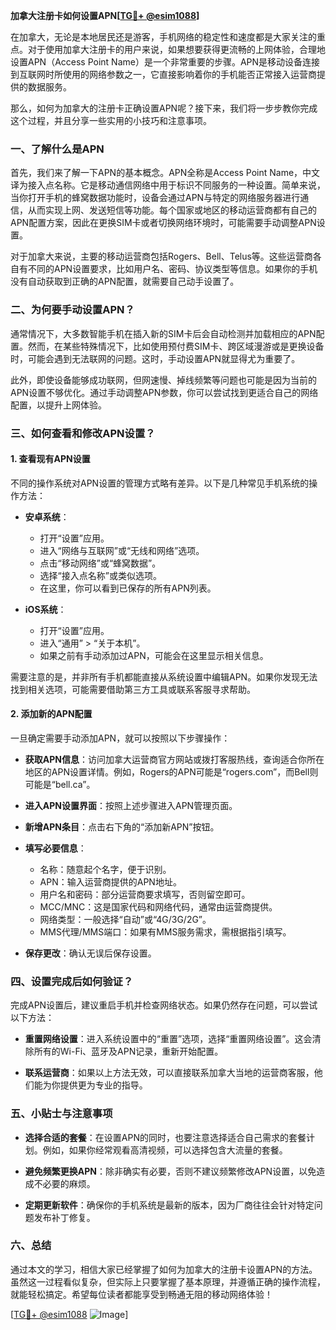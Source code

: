 **加拿大注册卡如何设置APN[[TG💪+ @esim1088](https://t.me/s/esim1088)]**

在加拿大，无论是本地居民还是游客，手机网络的稳定性和速度都是大家关注的重点。对于使用加拿大注册卡的用户来说，如果想要获得更流畅的上网体验，合理地设置APN（Access Point Name）是一个非常重要的步骤。APN是移动设备连接到互联网时所使用的网络参数之一，它直接影响着你的手机能否正常接入运营商提供的数据服务。

那么，如何为加拿大的注册卡正确设置APN呢？接下来，我们将一步步教你完成这个过程，并且分享一些实用的小技巧和注意事项。

### 一、了解什么是APN

首先，我们来了解一下APN的基本概念。APN全称是Access Point Name，中文译为接入点名称。它是移动通信网络中用于标识不同服务的一种设置。简单来说，当你打开手机的蜂窝数据功能时，设备会通过APN与特定的网络服务器进行通信，从而实现上网、发送短信等功能。每个国家或地区的移动运营商都有自己的APN配置方案，因此在更换SIM卡或者切换网络环境时，可能需要手动调整APN设置。

对于加拿大来说，主要的移动运营商包括Rogers、Bell、Telus等。这些运营商各自有不同的APN设置要求，比如用户名、密码、协议类型等信息。如果你的手机没有自动获取到正确的APN配置，就需要自己动手设置了。

### 二、为何要手动设置APN？

通常情况下，大多数智能手机在插入新的SIM卡后会自动检测并加载相应的APN配置。然而，在某些特殊情况下，比如使用预付费SIM卡、跨区域漫游或是更换设备时，可能会遇到无法联网的问题。这时，手动设置APN就显得尤为重要了。

此外，即使设备能够成功联网，但网速慢、掉线频繁等问题也可能是因为当前的APN设置不够优化。通过手动调整APN参数，你可以尝试找到更适合自己的网络配置，以提升上网体验。

### 三、如何查看和修改APN设置？

#### 1. 查看现有APN设置

不同的操作系统对APN设置的管理方式略有差异。以下是几种常见手机系统的操作方法：

- **安卓系统**：
  - 打开“设置”应用。
  - 进入“网络与互联网”或“无线和网络”选项。
  - 点击“移动网络”或“蜂窝数据”。
  - 选择“接入点名称”或类似选项。
  - 在这里，你可以看到已保存的所有APN列表。

- **iOS系统**：
  - 打开“设置”应用。
  - 进入“通用” > “关于本机”。
  - 如果之前有手动添加过APN，可能会在这里显示相关信息。

需要注意的是，并非所有手机都能直接从系统设置中编辑APN。如果你发现无法找到相关选项，可能需要借助第三方工具或联系客服寻求帮助。

#### 2. 添加新的APN配置

一旦确定需要手动添加APN，就可以按照以下步骤操作：

- **获取APN信息**：访问加拿大运营商官方网站或拨打客服热线，查询适合你所在地区的APN设置详情。例如，Rogers的APN可能是“rogers.com”，而Bell则可能是“bell.ca”。

- **进入APN设置界面**：按照上述步骤进入APN管理页面。

- **新增APN条目**：点击右下角的“添加新APN”按钮。

- **填写必要信息**：
  - 名称：随意起个名字，便于识别。
  - APN：输入运营商提供的APN地址。
  - 用户名和密码：部分运营商要求填写，否则留空即可。
  - MCC/MNC：这是国家代码和网络代码，通常由运营商提供。
  - 网络类型：一般选择“自动”或“4G/3G/2G”。
  - MMS代理/MMS端口：如果有MMS服务需求，需根据指引填写。

- **保存更改**：确认无误后保存设置。

### 四、设置完成后如何验证？

完成APN设置后，建议重启手机并检查网络状态。如果仍然存在问题，可以尝试以下方法：

- **重置网络设置**：进入系统设置中的“重置”选项，选择“重置网络设置”。这会清除所有的Wi-Fi、蓝牙及APN记录，重新开始配置。
  
- **联系运营商**：如果以上方法无效，可以直接联系加拿大当地的运营商客服，他们能为你提供更为专业的指导。

### 五、小贴士与注意事项

- **选择合适的套餐**：在设置APN的同时，也要注意选择适合自己需求的套餐计划。例如，如果你经常观看高清视频，可以选择包含大流量的套餐。

- **避免频繁更换APN**：除非确实有必要，否则不建议频繁修改APN设置，以免造成不必要的麻烦。

- **定期更新软件**：确保你的手机系统是最新的版本，因为厂商往往会针对特定问题发布补丁修复。

### 六、总结

通过本文的学习，相信大家已经掌握了如何为加拿大的注册卡设置APN的方法。虽然这一过程看似复杂，但实际上只要掌握了基本原理，并遵循正确的操作流程，就能轻松搞定。希望每位读者都能享受到畅通无阻的移动网络体验！

[[TG💪+ @esim1088](https://t.me/s/esim1088) ![Image](https://i.postimg.cc/4NQfJmqS/Snipaste-2025-05-13-00-14-12.png)]
